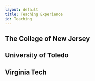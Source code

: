 ```yaml
---
layout: default
title: Teaching Experience
id: Teaching
---
```


## The College of New Jersey

## University of Toledo

## Virginia Tech